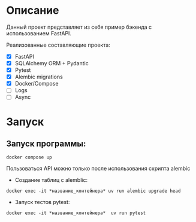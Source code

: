 # Описание

Данный проект представляет из себя пример бэкенда с использованием FastAPI.

Реализованные составляющие проекта:
- [x] FastAPI
- [x] SQLAlchemy ORM + Pydantic
- [x] Pytest
- [x] Alembic migrations
- [x] Docker/Compose
- [ ] Logs
- [ ] Async

# Запуск

## Запуск программы:
```
docker compose up
``` 

Пользоваться API можно только после использования скрипта alembic

- Создание таблиц с alemblic:
```
docker exec -it *название_контейнера* uv run alembic upgrade head 
```

- Запуск тестов pytest:
```
docker exec -it *название_контейнера*  uv run pytest
```
